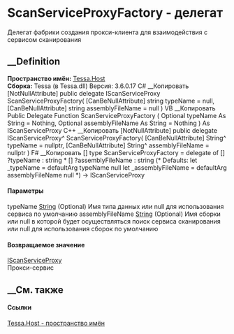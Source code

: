 # ScanServiceProxyFactory - делегат
Делегат фабрики создания прокси-клиента для взаимодействия с сервисом
сканирования
## __Definition
 **Пространство имён:** [Tessa.Host](N_Tessa_Host.htm)  
 **Сборка:** Tessa (в Tessa.dll) Версия: 3.6.0.17
C# __Копировать
    [NotNullAttribute]
    public delegate IScanServiceProxy ScanServiceProxyFactory(
    	[CanBeNullAttribute] string typeName = null,
    	[CanBeNullAttribute] string assemblyFileName = null
    )
VB __Копировать
    <NotNullAttribute>
    Public Delegate Function ScanServiceProxyFactory ( 
    	<CanBeNullAttribute> Optional typeName As String = Nothing,
    	<CanBeNullAttribute> Optional assemblyFileName As String = Nothing
    ) As IScanServiceProxy
C++ __Копировать
    [NotNullAttribute]
    public delegate IScanServiceProxy^ ScanServiceProxyFactory(
    	[CanBeNullAttribute] String^ typeName = nullptr, 
    	[CanBeNullAttribute] String^ assemblyFileName = nullptr
    )
F# __Копировать
     [<NotNullAttribute>]
    type ScanServiceProxyFactory = 
        delegate of 
            [<CanBeNullAttribute>] ?typeName : string * 
            [<CanBeNullAttribute>] ?assemblyFileName : string 
    (* Defaults:
            let _typeName = defaultArg typeName null
            let _assemblyFileName = defaultArg assemblyFileName null
    *)
    -> IScanServiceProxy
#### Параметры
typeName [String](https://learn.microsoft.com/dotnet/api/system.string)
(Optional)
    Имя типа данных или null для использования сервиса по умолчанию
assemblyFileName
[String](https://learn.microsoft.com/dotnet/api/system.string) (Optional)
     Имя сборки или null в которой будет осуществляться поиск сервиса сканирования или null для использования сборок по умолчанию 
#### Возвращаемое значение
[IScanServiceProxy](T_Tessa_Host_IScanServiceProxy.htm)  
Прокси-сервис
##  __См. также
#### Ссылки
[Tessa.Host - пространство имён](N_Tessa_Host.htm)

